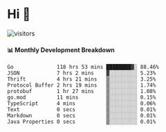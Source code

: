 # Hi 👋
 
![visitors](https://visitor-badge.glitch.me/badge?page_id=sorcererxw.sorcererx)

#### 📊 Monthly Development Breakdown

<!--START_SECTION:waka-->
```text
Go              118 hrs 53 mins ████████▓░ 88.46%
JSON            7 hrs 2 mins    ▓░░░░░░░░░ 5.23%
Thrift          4 hrs 21 mins   ▒░░░░░░░░░ 3.25%
Protocol Buffer 2 hrs 19 mins   ▒░░░░░░░░░ 1.74%
protobuf        1 hr 27 mins    ▒░░░░░░░░░ 1.08%
go.mod          11 mins         ▒░░░░░░░░░ 0.15%
TypeScript      4 mins          ▒░░░░░░░░░ 0.06%
Text            0 secs          ▒░░░░░░░░░ 0.01%
Markdown        0 secs          ▒░░░░░░░░░ 0.01%
Java Properties 0 secs          ▒░░░░░░░░░ 0.01%
```
<!--END_SECTION:waka-->
